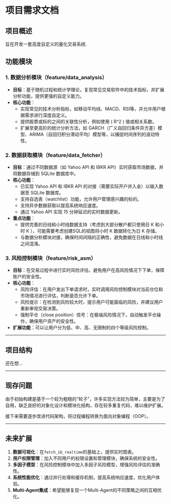 # 项目需求文档

## 项目概述
旨在开发一套高度自定义的量化交易系统.

## 功能模块

### 1. 数据分析模块（feature/data_analysis）
- **目标**：基于随机过程和统计学理论，复现常见交易软件中的技术指标，并扩展分析功能，提供更强的自定义能力。
- **核心功能**：
  - 实现常见的技术分析指标，如移动平均线、MACD、RSI等，并允许用户根据需求进行深度自定义。
  - 提供股票或标的之间的关联性分析，例如使用 \( R^2 \) 值或相关系数。
  - 扩展至更高阶的统计分析方法，如 GARCH（广义自回归条件异方差）模型、ARIMA（自回归积分滑动平均）模型等，以捕捉时间序列的波动特性。

### 2. 数据获取模块（feature/data_fetcher）
- **目标**：通过不同数据源（如 Yahoo API 和 IBKR API）实时获取市场数据，并将数据存储到 SQLite 数据库中。
- **核心功能**：
  - 已实现 Yahoo API 和 IBKR API 的对接（需要实际开户并入金）以输入数据至 SQLite 数据库。
  - 支持自选表（watchlist）功能，允许用户管理感兴趣的标的。
  - 支持异步数据获取以提高系统响应速度。
  - 通过 Yahoo API 实现 15 分钟延迟的实时数据更新。
- **重点功能**：
  - 提供完善的日线和小时线数据支持（考虑到大部分散户都只使用日 K 和小时 K ），可能需要考虑创建SQL的视图将小时 K 数据转化为日 K 存储。
  - 与数据分析模块对接，确保时间间隔的正确性，避免数据在日线和小时线之间混淆。

### 3. 风险控制模块（feature/risk_asm）
- **目标**：在交易过程中进行实时风险评估，避免用户在高风险情况下下单，保障账户的安全性。
- **核心功能**：
  - 风险评估：在用户发出下单请求时，实时调用风险控制模块对当前仓位和市场情况进行评估，判断是否允许下单。
  - 风险提示：在检测到风险较大时，提示用户可能面临的风险，并建议用户重新审视交易决策。
  - 强制平仓（close position）信号：在极端风险情况下，自动触发平仓操作，确保用户资产的安全性。
- **扩展功能**：可以让用户分为低、中、高、无限制的四个等级风险控制。

---

## 项目结构

还在想...

---

## 现存问题
由于初始构建是基于一个较为粗糙的“轮子”，许多实现方法较为简单，主要是为了自用，缺乏良好的对象化设计和模块化结构，存在较多重复代码，难以维护扩展。

接下来需要逐步改进代码架构，将过程编程转换为面向对象编程（OOP）。

---

## 未来扩展
1. **数据可视化**：在`fetch_ib_realtime`的基础上，提供实时图表。
2. **用户权限管理**：加入不同用户的权限设置和管理模块，确保系统的安全性。
3. **多因子模型**：在风险控制模块中加入多因子风险模型，增强风险评估的准确性。
4. **系统性能优化**：通过并行处理和缓存机制，提高系统响应速度，优化用户体验。
5. **Multi-Agent集成**：希望能够复现一个Multi-Agent的不同策略之间的互相优化。
